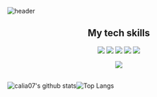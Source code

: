 ![header](https://capsule-render.vercel.app/api?type=waving&color=auto&height=300&section=header&text=Calia%20&fontSize=90)
<div align="center">


## My tech skills 

<img src="https://img.shields.io/badge/CSS3-green?style=flat&logo=CSS3&logoColor=1572B6" /> <img src="https://img.shields.io/badge/HTML5-yellow?style=flat&logo=HTML5&logoColor=E34F26" /> <img src="https://img.shields.io/badge/Java-green?style=flat&logo=Java&logoColor=007396" /> <img src="https://img.shields.io/badge/Javascript-pink?style=flat&logo=Javascript&logoColor=F7DF1E" /> <img src="https://img.shields.io/badge/C++-purple" />

<img src="https://img.shields.io/badge/Unity-black?style=flat&logo=Unity&logoColor=FFFFFF" /> 

<!-- ## 🌱 I’m currently learning about...-->
<!-- <img src="https://img.shields.io/badge/React.js-skyblue?style=flat&logo=React.js&logoColor=339933" /> -->
<!-- <img src="https://img.shields.io/badge/React-blue?style=flat&logo=React&logoColor=61DAFB" /> -->
</div>

<br>

<!-- [![Solved.ac Profile](http://mazassumnida.wtf/api/v2/generate_badge?boj=caliaksh)](https://solved.ac/caliaksh/)-->
![calia07's github stats](https://github-readme-stats.vercel.app/api?username=calia07&show_icons=true)![Top Langs](https://github-readme-stats.vercel.app/api/top-langs/?username=calia07&layout=compact)
<!--
**calia07/calia07** is a ✨ _special_ ✨ repository because its `README.md` (this file) appears on your GitHub profile.

Here are some ideas to get you started:

- 🔭 I’m currently working on ...
- 🌱 I’m currently learning ...
- 👯 I’m looking to collaborate on ...
- 🤔 I’m looking for help with ...
- 💬 Ask me about ...
- 📫 How to reach me: ...
- 😄 Pronouns: ...
- ⚡ Fun fact: ...
-->
